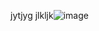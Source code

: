 jytjyg
jlkljk![image](https://github.com/user-attachments/assets/580ced67-4ac3-45e1-93d3-df1c9828ca86)
